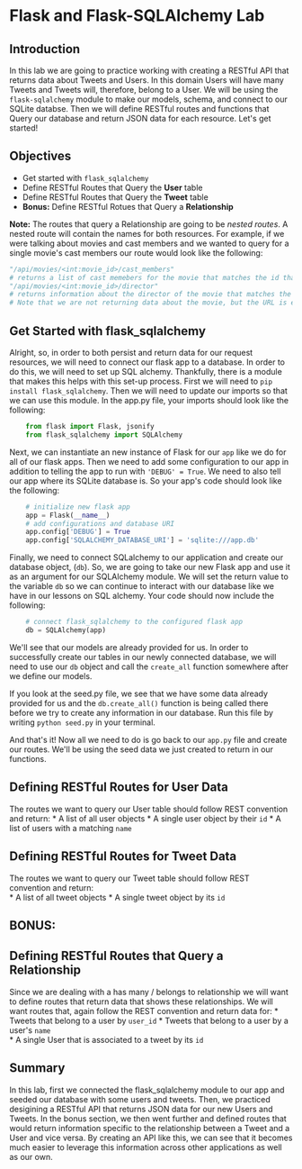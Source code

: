 
# Flask and Flask-SQLAlchemy Lab

## Introduction
In this lab we are going to practice working with creating a RESTful API that returns data about Tweets and Users. In this domain Users will have many Tweets and Tweets will, therefore, belong to a User. We will be using the `flask-sqlalchemy` module to make our models, schema, and connect to our SQLite databse. Then we will define RESTful routes and functions that Query our database and return JSON data for each resource. Let's get started!

## Objectives
* Get started with `flask_sqlalchemy`
* Define RESTful Routes that Query the **User** table
* Define RESTful Routes that Query the **Tweet** table
* **Bonus:** Define RESTful Rotues that Query a **Relationship**

**Note:** The routes that query a Relationship are going to be *nested routes*. A nested route will contain the names for both resources. For example, if we were talking about movies and cast members and we wanted to query for a single movie's cast members our route would look like the following:
```python
"/api/movies/<int:movie_id>/cast_members" 
# returns a list of cast memebers for the movie that matches the id that is given in the URL
"/api/movies/<int:movie_id>/director" 
# returns information about the director of the movie that matches the id that is given in the URL 
# Note that we are not returning data about the movie, but the URL is explicit about which movie we are querying
```

## Get Started with flask_sqlalchemy

Alright, so, in order to both persist and return data for our request resources, we will need to connect our flask app to a database. In order to do this, we will need to set up SQL alchemy. Thankfully, there is a module that makes this helps with this set-up process. First we will need to `pip install flask_sqlalchemy`. Then we will need to update our imports so that we can use this module. In the app.py file, your imports should look like the following:
```python
    from flask import Flask, jsonify
    from flask_sqlalchemy import SQLAlchemy
```

Next, we can instantiate an new instance of Flask for our `app` like we do for all of our flask apps. Then we need to add some configuration to our app in addition to telling the app to run with `'DEBUG' = True`. We need to also tell our app where its SQLite database is. So your app's code should look like the following:
```python
    # initialize new flask app
    app = Flask(__name__)
    # add configurations and database URI
    app.config['DEBUG'] = True
    app.config['SQLALCHEMY_DATABASE_URI'] = 'sqlite:///app.db'
```

Finally, we need to connect SQLalchemy to our application and create our database object, (`db`). So, we are going to take our new Flask app and use it as an argument for our SQLAlchemy module. We will set the return value to the variable `db` so we can continue to interact with our database like we have in our lessons on SQL alchemy. Your code should now include the following:

```python
    # connect flask_sqlalchemy to the configured flask app
    db = SQLAlchemy(app)
```

We'll see that our models are already provided for us. In order to successfully create our tables in our newly connected database, we will need to use our `db` object and call the `create_all` function somewhere after we define our models.

If you look at the seed.py file, we see that we have some data already provided for us and the `db.create_all()` function is being called there before we try to create any information in our database. Run this file by writing 
`python seed.py` in your terminal.

And that's it! Now all we need to do is go back to our `app.py` file and create our routes. We'll be using the seed data we just created to return in our functions.

## Defining RESTful Routes for User Data

 The routes we want to query our User table should follow REST convention and return:
    * A list of all user objects
    * A single user object by their `id`
    * A list of users with a matching `name`

## Defining RESTful Routes for Tweet Data

The routes we want to query our Tweet table should follow REST convention and return:    
    * A list of all tweet objects
    * A single tweet object by its `id`

## BONUS:

## Defining RESTful Routes that Query a Relationship

Since we are dealing with a has many / belongs to relationship we will want to define routes that return data that shows these relationships. We will want routes that, again follow the REST convention and return data for:
    * Tweets that belong to a user by `user_id`
    * Tweets that belong to a user by a user's `name`   
    * A single User that is associated to a tweet by its `id` 

## Summary

In this lab, first we connected the flask_sqlalchemy module to our app and seeded our database with some users and tweets. Then, we practiced desigining a RESTful API that returns JSON data for our new Users and Tweets. In the bonus section, we then went further and defined routes that would return information specific to the relationship between a Tweet and a User and vice versa. By creating an API like this, we can see that it becomes much easier to leverage this information across other applications as well as our own.
